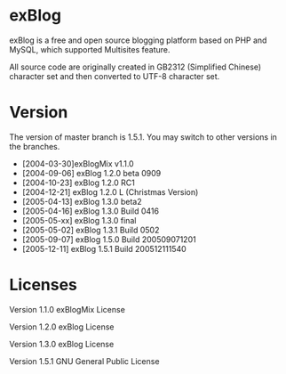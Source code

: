 # exBlog

exBlog is a free and open source blogging platform based on PHP and MySQL, which supported Multisites feature.

All source code are originally created in GB2312 (Simplified Chinese) character set and then converted to UTF-8 character set.

# Version

The version of master branch is 1.5.1. You may switch to other versions in the branches.

- [2004-03-30]exBlogMix v1.1.0
- [2004-09-06] exBlog 1.2.0 beta 0909
- [2004-10-23] exBlog 1.2.0 RC1
- [2004-12-21] exBlog 1.2.0 L (Christmas Version)
- [2005-04-13] exBlog 1.3.0 beta2
- [2005-04-16] exBlog 1.3.0 Build 0416
- [2005-05-xx] exBlog 1.3.0 final
- [2005-05-02] exBlog 1.3.1 Build 0502
- [2005-09-07] exBlog 1.5.0 Build 200509071201
- [2005-12-11] exBlog 1.5.1 Build 200512111540

# Licenses
Version 1.1.0 exBlogMix License

Version 1.2.0 exBlog License

Version 1.3.0 exBlog License

Version 1.5.1 GNU General Public License
